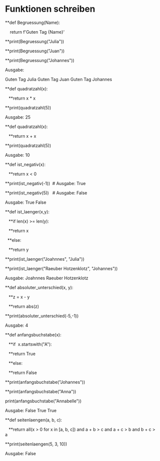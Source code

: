 

# Funktionen schreiben

  

**def Begruessung(Name):

  

    return f'Guten Tag {Name}'

  

**print(Begruessung("Julia"))

**print(Begruessung("Juan"))

**print(Begruessung("Johannes"))

Ausgabe:

Guten Tag Julia 
Guten Tag Juan 
Guten Tag Johannes

**def quadratzahl(x):

   **return x * x

**print(quadratzahl(5))

Ausgabe: 25

**def quadratzahl(x):

   **return x + x

  **print(quadratzahl(5))

Ausgabe: 10

**def ist_negativ(x):

   **return x < 0

  **print(ist_negativ(-1))  # Ausgabe: True

**print(ist_negativ(5))   # Ausgabe: False

Ausgabe: 
True
False

**def ist_laenger(x,y):

   **if len(x) >= len(y):

   **return x

   **else:

   **return y

**print(ist_laenger("Joahnnes", "Julia"))

**print(ist_laenger("Raeuber Hotzenklotz", "Johannes"))


Ausgabe:
Joahnnes
Raeuber Hotzenklotz


**def absoluter_unterschied(x, y):

   **z = x - y

   **return abs(z)

**print(absoluter_unterschied(-5,-1))

Ausgabe:  4

**def anfangsbuchstabe(x):

   **if  x.startswith("A"):

   **return True

   **else:

   **return False

  
**print(anfangsbuchstabe("Johannes"))

**print(anfangsbuchstabe("Anna"))

print(anfangsbuchstabe("Annabelle"))

Ausgabe: 
False 
True
True

**def seitenlaengen(a, b, c):

   **return all(x > 0 for x in [a, b, c]) and a + b > c and a + c > b and b + c > a

  **print(seitenlaengen(5, 3, 10))

Ausgabe: False